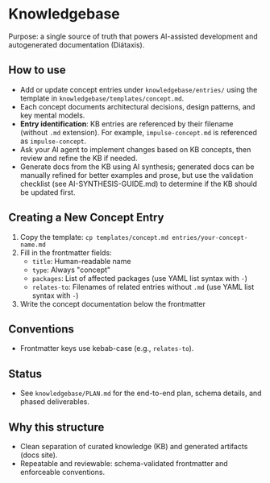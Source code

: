 # Knowledgebase

Purpose: a single source of truth that powers AI-assisted development and autogenerated documentation (Diátaxis).

## How to use

- Add or update concept entries under `knowledgebase/entries/` using the template in `knowledgebase/templates/concept.md`.
- Each concept documents architectural decisions, design patterns, and key mental models.
- **Entry identification**: KB entries are referenced by their filename (without `.md` extension). For example, `impulse-concept.md` is referenced as `impulse-concept`.
- Ask your AI agent to implement changes based on KB concepts, then review and refine the KB if needed.
- Generate docs from the KB using AI synthesis; generated docs can be manually refined for better examples and prose, but use the validation checklist (see AI-SYNTHESIS-GUIDE.md) to determine if the KB should be updated first.

## Creating a New Concept Entry

1. Copy the template: `cp templates/concept.md entries/your-concept-name.md`
2. Fill in the frontmatter fields:
   - `title`: Human-readable name
   - `type`: Always "concept"
   - `packages`: List of affected packages (use YAML list syntax with `-`)
   - `relates-to`: Filenames of related entries without `.md` (use YAML list syntax with `-`)
3. Write the concept documentation below the frontmatter

## Conventions

- Frontmatter keys use kebab-case (e.g., `relates-to`).

## Status

- See `knowledgebase/PLAN.md` for the end-to-end plan, schema details, and phased deliverables.

## Why this structure

- Clean separation of curated knowledge (KB) and generated artifacts (docs site).
- Repeatable and reviewable: schema-validated frontmatter and enforceable conventions.
